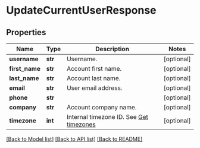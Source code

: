 # UpdateCurrentUserResponse

## Properties
Name | Type | Description | Notes
------------ | ------------- | ------------- | -------------
**username** | **str** | Username. | [optional] 
**first_name** | **str** | Account first name. | [optional] 
**last_name** | **str** | Account last name. | [optional] 
**email** | **str** | User email address. | [optional] 
**phone** | **str** |  | [optional] 
**company** | **str** | Account company name. | [optional] 
**timezone** | **int** | Internal timezone ID. See [Get timezones](http://docs.textmagictesting.com/#operation/getTimezones) | [optional] 

[[Back to Model list]](../README.md#documentation-for-models) [[Back to API list]](../README.md#documentation-for-api-endpoints) [[Back to README]](../README.md)


